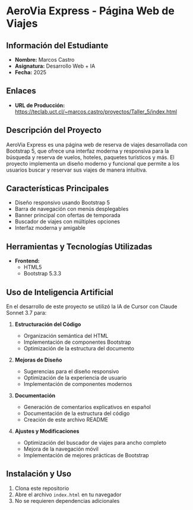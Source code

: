 # AeroVia Express - Página Web de Viajes

## Información del Estudiante
- **Nombre:** Marcos Castro
- **Asignatura:** Desarrollo Web + IA
- **Fecha:** 2025

## Enlaces
- **URL de Producción:** https://teclab.uct.cl/~marcos.castro/proyectos/Taller_5/index.html

## Descripción del Proyecto
AeroVia Express es una página web de reserva de viajes desarrollada con Bootstrap 5, que ofrece una interfaz moderna y responsiva para la búsqueda y reserva de vuelos, hoteles, paquetes turísticos y más. El proyecto implementa un diseño moderno y funcional que permite a los usuarios buscar y reservar sus viajes de manera intuitiva.

## Características Principales
- Diseño responsivo usando Bootstrap 5
- Barra de navegación con menús desplegables
- Banner principal con ofertas de temporada
- Buscador de viajes con múltiples opciones
- Interfaz moderna y amigable

## Herramientas y Tecnologías Utilizadas
- **Frontend:**
  - HTML5
  - Bootstrap 5.3.3


## Uso de Inteligencia Artificial
En el desarrollo de este proyecto se utilizó la IA de Cursor con Claude Sonnet 3.7 para:

1. **Estructuración del Código**
   - Organización semántica del HTML
   - Implementación de componentes Bootstrap
   - Optimización de la estructura del documento

2. **Mejoras de Diseño**
   - Sugerencias para el diseño responsivo
   - Optimización de la experiencia de usuario
   - Implementación de componentes modernos

3. **Documentación**
   - Generación de comentarios explicativos en español
   - Documentación de la estructura del código
   - Creación de este archivo README

4. **Ajustes y Modificaciones**
   - Optimización del buscador de viajes para ancho completo
   - Mejora de la navegación móvil
   - Implementación de mejores prácticas de Bootstrap

## Instalación y Uso
1. Clona este repositorio
2. Abre el archivo `index.html` en tu navegador
3. No se requieren dependencias adicionales
